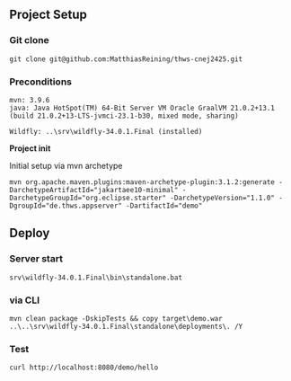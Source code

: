 ## Project Setup

### Git clone

    git clone git@github.com:MatthiasReining/thws-cnej2425.git

### Preconditions

    mvn: 3.9.6
    java: Java HotSpot(TM) 64-Bit Server VM Oracle GraalVM 21.0.2+13.1 (build 21.0.2+13-LTS-jvmci-23.1-b30, mixed mode, sharing)

    Wildfly: ..\srv\wildfly-34.0.1.Final (installed)

**Project init**

Initial setup via mvn archetype

    mvn org.apache.maven.plugins:maven-archetype-plugin:3.1.2:generate -DarchetypeArtifactId="jakartaee10-minimal" -DarchetypeGroupId="org.eclipse.starter" -DarchetypeVersion="1.1.0" -DgroupId="de.thws.appserver" -DartifactId="demo"

## Deploy

### Server start

    srv\wildfly-34.0.1.Final\bin\standalone.bat

### via CLI

    mvn clean package -DskipTests && copy target\demo.war ..\..\srv\wildfly-34.0.1.Final\standalone\deployments\. /Y

### Test

    curl http://localhost:8080/demo/hello
